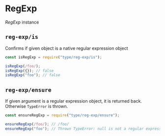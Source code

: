 # RegExp

_RegExp_ instance






















































<extoc></extoc>

## `reg-exp/is`

Confirms if given object is a native regular expression object

```javascript
const isRegExp = require("type/reg-exp/is");

isRegExp(/foo/);
isRegExp({}); // false
isRegExp("foo"); // false
```

## `reg-exp/ensure`

If given argument is a regular expression object, it is returned back. Otherwise `TypeError` is thrown.

```javascript
const ensureRegExp = require("type/reg-exp/ensure");

ensureRegExp(/foo/); // /foo/
ensureRegExp("foo"); // Thrown TypeError: null is not a regular expression object
```
